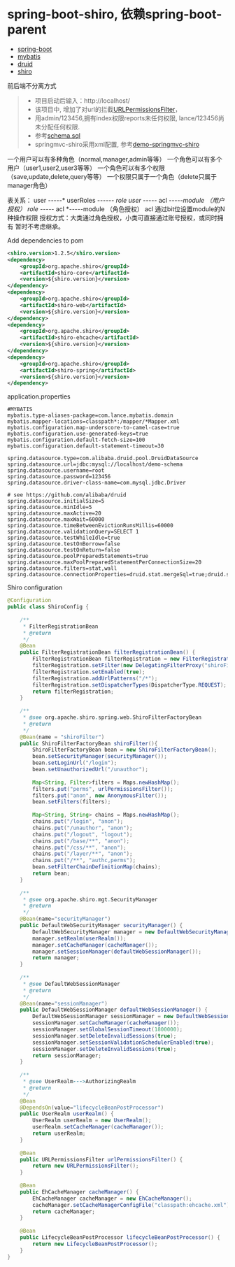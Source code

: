 # spring-boot-shiro, 依赖spring-boot-parent
* [spring-boot](http://docs.spring.io/spring-boot/docs/current/reference/htmlsingle/)
* [mybatis](https://github.com/mybatis/spring-boot-starter)
* [druid](https://github.com/alibaba/druid)
* [shiro](http://shiro.apache.org/)

前后端不分离方式
> * 项目启动后输入：http://localhost/
> * 该项目中, 增加了对url的拦截[URLPermissionsFilter](https://github.com/leelance/spring-boot-all/blob/master/spring-boot-shiro/src/main/java/com/lance/shiro/config/URLPermissionsFilter.java)，
> * 用admin/123456,拥有index权限reports未任何权限, lance/123456尚未分配任何权限.
> * 参考[schema.sql](https://github.com/leelance/spring-boot-all/blob/master/spring-boot-shiro/src/main/resources/init-sql/schema.sql)
> * springmvc-shiro采用xml配置, 参考[demo-springmvc-shiro](https://github.com/leelance/demo/tree/master/demo-springmvc-shiro)

一个用户可以有多种角色（normal,manager,admin等等）
一个角色可以有多个用户（user1,user2,user3等等）
一个角色可以有多个权限（save,update,delete,query等等）
一个权限只属于一个角色（delete只属于manager角色）

表关系：
user -----* userRoles *------ role 
user -----* acl *-----module （用户授权）
role -----* acl *-----module （角色授权）
acl 通过bit位设置module的N种操作权限
授权方式：大类通过角色授权，小类可直接通过账号授权，或同时拥有
暂时不考虑继承。

Add dependencies to pom
```xml
<shiro.version>1.2.5</shiro.version>
<dependency>
	<groupId>org.apache.shiro</groupId>
	<artifactId>shiro-core</artifactId>
	<version>${shiro.version}</version>
</dependency>
<dependency>
	<groupId>org.apache.shiro</groupId>
	<artifactId>shiro-web</artifactId>
	<version>${shiro.version}</version>
</dependency>
<dependency>
	<groupId>org.apache.shiro</groupId>
	<artifactId>shiro-ehcache</artifactId>
	<version>${shiro.version}</version>
</dependency>
<dependency>
	<groupId>org.apache.shiro</groupId>
	<artifactId>shiro-spring</artifactId>
	<version>${shiro.version}</version>
</dependency>
```
application.properties
```
#MYBATIS
mybatis.type-aliases-package=com.lance.mybatis.domain
mybatis.mapper-locations=classpath*:/mapper/*Mapper.xml
mybatis.configuration.map-underscore-to-camel-case=true
mybatis.configuration.use-generated-keys=true
mybatis.configuration.default-fetch-size=100
mybatis.configuration.default-statement-timeout=30

spring.datasource.type=com.alibaba.druid.pool.DruidDataSource
spring.datasource.url=jdbc:mysql://localhost/demo-schema
spring.datasource.username=root
spring.datasource.password=123456
spring.datasource.driver-class-name=com.mysql.jdbc.Driver

# see https://github.com/alibaba/druid
spring.datasource.initialSize=5
spring.datasource.minIdle=5
spring.datasource.maxActive=20
spring.datasource.maxWait=60000
spring.datasource.timeBetweenEvictionRunsMillis=60000
spring.datasource.validationQuery=SELECT 1
spring.datasource.testWhileIdle=true
spring.datasource.testOnBorrow=false
spring.datasource.testOnReturn=false
spring.datasource.poolPreparedStatements=true
spring.datasource.maxPoolPreparedStatementPerConnectionSize=20
spring.datasource.filters=stat,wall
spring.datasource.connectionProperties=druid.stat.mergeSql=true;druid.stat.slowSqlMillis=5000
```
Shiro configuration
```java
@Configuration
public class ShiroConfig {
	
	/**
	 * FilterRegistrationBean
	 * @return
	 */
	@Bean
	public FilterRegistrationBean filterRegistrationBean() {
		FilterRegistrationBean filterRegistration = new FilterRegistrationBean();
        filterRegistration.setFilter(new DelegatingFilterProxy("shiroFilter")); 
        filterRegistration.setEnabled(true);
        filterRegistration.addUrlPatterns("/*"); 
        filterRegistration.setDispatcherTypes(DispatcherType.REQUEST);
        return filterRegistration;
	}
	
	/**
	 * @see org.apache.shiro.spring.web.ShiroFilterFactoryBean
	 * @return
	 */
	@Bean(name = "shiroFilter")
	public ShiroFilterFactoryBean shiroFilter(){
		ShiroFilterFactoryBean bean = new ShiroFilterFactoryBean();
		bean.setSecurityManager(securityManager());
		bean.setLoginUrl("/login");
		bean.setUnauthorizedUrl("/unauthor");
		
		Map<String, Filter>filters = Maps.newHashMap();
		filters.put("perms", urlPermissionsFilter());
		filters.put("anon", new AnonymousFilter());
		bean.setFilters(filters);
		
		Map<String, String> chains = Maps.newHashMap();
		chains.put("/login", "anon");
		chains.put("/unauthor", "anon");
		chains.put("/logout", "logout");
		chains.put("/base/**", "anon");
		chains.put("/css/**", "anon");
		chains.put("/layer/**", "anon");
		chains.put("/**", "authc,perms");
		bean.setFilterChainDefinitionMap(chains);
		return bean;
	}
	
	/**
	 * @see org.apache.shiro.mgt.SecurityManager
	 * @return
	 */
	@Bean(name="securityManager")
	public DefaultWebSecurityManager securityManager() {
		DefaultWebSecurityManager manager = new DefaultWebSecurityManager();
		manager.setRealm(userRealm());
		manager.setCacheManager(cacheManager());
		manager.setSessionManager(defaultWebSessionManager());
		return manager;
	}
	
	/**
	 * @see DefaultWebSessionManager
	 * @return
	 */
	@Bean(name="sessionManager")
	public DefaultWebSessionManager defaultWebSessionManager() {
		DefaultWebSessionManager sessionManager = new DefaultWebSessionManager();
		sessionManager.setCacheManager(cacheManager());
		sessionManager.setGlobalSessionTimeout(1800000);
		sessionManager.setDeleteInvalidSessions(true);
		sessionManager.setSessionValidationSchedulerEnabled(true);
		sessionManager.setDeleteInvalidSessions(true);
		return sessionManager;
	}
	
	/**
	 * @see UserRealm--->AuthorizingRealm
	 * @return
	 */
	@Bean
	@DependsOn(value="lifecycleBeanPostProcessor")
	public UserRealm userRealm() {
		UserRealm userRealm = new UserRealm();
		userRealm.setCacheManager(cacheManager());
		return userRealm;
	}
	
	@Bean
	public URLPermissionsFilter urlPermissionsFilter() {
		return new URLPermissionsFilter();
	}
	
	@Bean
	public EhCacheManager cacheManager() {
		EhCacheManager cacheManager = new EhCacheManager();
		cacheManager.setCacheManagerConfigFile("classpath:ehcache.xml");
		return cacheManager;
	}
	
	@Bean
	public LifecycleBeanPostProcessor lifecycleBeanPostProcessor() {
		return new LifecycleBeanPostProcessor();
	}
}
```
